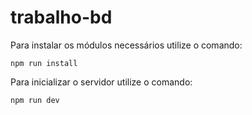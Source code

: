 # trabalho-bd

Para instalar os módulos necessários utilize o comando:

```
npm run install
```

Para inicializar o servidor utilize o comando:

```
npm run dev
```
